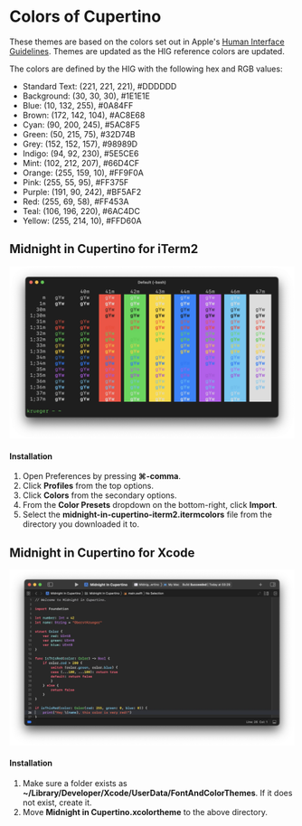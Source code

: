 # Colors of Cupertino

These themes are based on the colors set out in Apple's [Human Interface Guidelines](https://developer.apple.com/design/human-interface-guidelines/foundations/color). Themes are updated as the HIG reference colors are updated.

The colors are defined by the HIG with the following hex and RGB values:

- Standard Text: (221, 221, 221), #DDDDDD
- Background: (30, 30, 30), #1E1E1E
- Blue: (10, 132, 255), #0A84FF
- Brown: (172, 142, 104), #AC8E68
- Cyan: (90, 200, 245), #5AC8F5
- Green: (50, 215, 75),  #32D74B
- Grey: (152, 152, 157), #98989D
- Indigo: (94, 92, 230), #5E5CE6
- Mint: (102, 212, 207), #66D4CF
- Orange: (255, 159, 10), #FF9F0A
- Pink: (255, 55, 95), #FF375F
- Purple: (191, 90, 242), #BF5AF2
- Red: (255, 69, 58), #FF453A
- Teal: (106, 196, 220), #6AC4DC
- Yellow: (255, 214, 10), #FFD60A

## Midnight in Cupertino for iTerm2

![Midnight in Cupertino for iTerm2](midnight-in-cupertino-iterm2.webp)

#### Installation

1. Open Preferences by pressing **⌘-comma**.
2. Click **Profiles** from the top options.
3. Click **Colors** from the secondary options.
4. From the **Color Presets** dropdown on the bottom-right, click **Import**.
5. Select the **midnight-in-cupertino-iterm2.itermcolors** file from the directory you downloaded it to.

## Midnight in Cupertino for Xcode

![Midnight in Cupertino for Xcode](midnight-in-cupertino-xcode.webp)

#### Installation

1. Make sure a folder exists as **~/Library/Developer/Xcode/UserData/FontAndColorThemes**. If it does not exist, create it.
2. Move **Midnight in Cupertino.xcolortheme** to the above directory.
